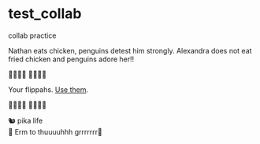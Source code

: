 # test_collab
collab practice

Nathan eats chicken, penguins detest him strongly.
Alexandra does not eat fried chicken and penguins adore her!! 

🐧🐧🐧🐧  	🐧🐧🐧🐧  

Your flippahs. [Use them](https://youtu.be/Cm312ZiIrXU).  

🐧🐧🐧🐧  	🐧🐧🐧🐧 



🐿  pika life 	
🐻   Erm to thuuuuhhh grrrrrrr🐻 
